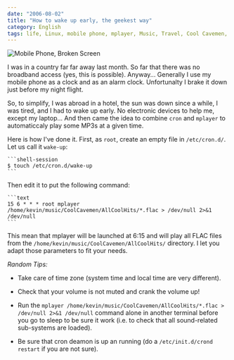 ```yaml
---
date: "2006-08-02"
title: "How to wake up early, the geekest way"
category: English
tags: life, Linux, mobile phone, mplayer, Music, Travel, Cool Cavemen, cron, datetime
---
```


![Mobile Phone, Broken Screen](/uploads/2006/pict4644.jpg)

I was in a country far far away last month. So far that there was no broadband access (yes, this is possible). Anyway... Generally I use my mobile phone as a clock and as an alarm clock. Unfortunalty I brake it down just before my night flight.

So, to simplify, I was abroad in a hotel, the sun was down since a while, I was tired, and I had to wake up early. No electronic devices to help me, except my laptop... And then came the idea to combine `cron` and `mplayer` to automaticcaly play some MP3s at a given time.

Here is how I've done it. First, as `root`, create an empty file in `/etc/cron.d/`. Let us call it `wake-up`:

    ```shell-session
    $ touch /etc/cron.d/wake-up
    ```

Then edit it to put the following command:

    ```text
    15 6 * * * root mplayer /home/kevin/music/CoolCavemen/AllCoolHits/*.flac > /dev/null 2>&1 /dev/null
    ```

This mean that mplayer will be launched at 6:15 and will play all FLAC files from the `/home/kevin/music/CoolCavemen/AllCoolHits/` directory. I let you adapt those parameters to fit your needs.

_Random Tips:_

  * Take care of time zone (system time and local time are very different).

  * Check that your volume is not muted and crank the volume up!

  * Run the `mplayer /home/kevin/music/CoolCavemen/AllCoolHits/*.flac > /dev/null 2>&1 /dev/null` command alone in another terminal before you go to sleep to be sure it work (i.e. to check that all sound-related sub-systems are loaded).

  * Be sure that cron deamon is up an running (do a `/etc/init.d/crond restart` if you are not sure).
